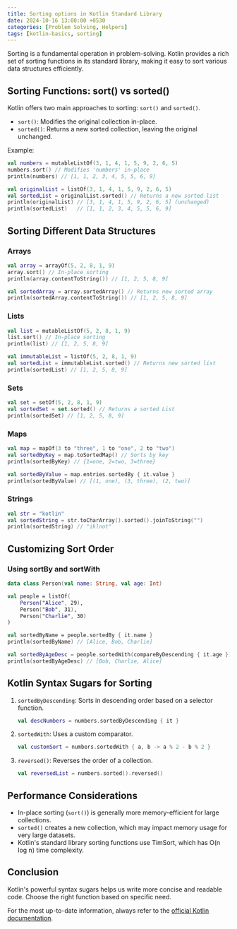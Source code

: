 ```yaml
---
title: Sorting options in Kotlin Standard Library
date: 2024-10-16 13:00:00 +0530
categories: [Problem Solving, Helpers]
tags: [kotlin-basics, sorting]
---
```


Sorting is a fundamental operation in problem-solving. Kotlin provides a rich set of sorting functions in its standard library, making it easy to sort various data structures efficiently.

## Sorting Functions: sort() vs sorted()

Kotlin offers two main approaches to sorting: `sort()` and `sorted()`.

- `sort()`: Modifies the original collection in-place.
- `sorted()`: Returns a new sorted collection, leaving the original unchanged.

Example:
```kotlin
val numbers = mutableListOf(3, 1, 4, 1, 5, 9, 2, 6, 5)
numbers.sort() // Modifies 'numbers' in-place
println(numbers) // [1, 1, 2, 3, 4, 5, 5, 6, 9]

val originalList = listOf(3, 1, 4, 1, 5, 9, 2, 6, 5)
val sortedList = originalList.sorted() // Returns a new sorted list
println(originalList) // [3, 1, 4, 1, 5, 9, 2, 6, 5] (unchanged)
println(sortedList)   // [1, 1, 2, 3, 4, 5, 5, 6, 9]
```

## Sorting Different Data Structures

### Arrays

```kotlin
val array = arrayOf(5, 2, 8, 1, 9)
array.sort() // In-place sorting
println(array.contentToString()) // [1, 2, 5, 8, 9]

val sortedArray = array.sortedArray() // Returns new sorted array
println(sortedArray.contentToString()) // [1, 2, 5, 8, 9]
```

### Lists

```kotlin
val list = mutableListOf(5, 2, 8, 1, 9)
list.sort() // In-place sorting
println(list) // [1, 2, 5, 8, 9]

val immutableList = listOf(5, 2, 8, 1, 9)
val sortedList = immutableList.sorted() // Returns new sorted list
println(sortedList) // [1, 2, 5, 8, 9]
```

### Sets

```kotlin
val set = setOf(5, 2, 8, 1, 9)
val sortedSet = set.sorted() // Returns a sorted List
println(sortedSet) // [1, 2, 5, 8, 9]
```

### Maps

```kotlin
val map = mapOf(3 to "three", 1 to "one", 2 to "two")
val sortedByKey = map.toSortedMap() // Sorts by key
println(sortedByKey) // {1=one, 2=two, 3=three}

val sortedByValue = map.entries.sortedBy { it.value }
println(sortedByValue) // [(1, one), (3, three), (2, two)]
```

### Strings

```kotlin
val str = "kotlin"
val sortedString = str.toCharArray().sorted().joinToString("")
println(sortedString) // "iklnot"
```

## Customizing Sort Order

### Using sortBy and sortWith

```kotlin
data class Person(val name: String, val age: Int)

val people = listOf(
    Person("Alice", 29),
    Person("Bob", 31),
    Person("Charlie", 30)
)

val sortedByName = people.sortedBy { it.name }
println(sortedByName) // [Alice, Bob, Charlie]

val sortedByAgeDesc = people.sortedWith(compareByDescending { it.age })
println(sortedByAgeDesc) // [Bob, Charlie, Alice]
```

## Kotlin Syntax Sugars for Sorting

1. `sortedByDescending`: Sorts in descending order based on a selector function.
   ```kotlin
   val descNumbers = numbers.sortedByDescending { it }
   ```

2. `sortedWith`: Uses a custom comparator.
   ```kotlin
   val customSort = numbers.sortedWith { a, b -> a % 2 - b % 2 }
   ```

3. `reversed()`: Reverses the order of a collection.
   ```kotlin
   val reversedList = numbers.sorted().reversed()
   ```

## Performance Considerations

- In-place sorting (`sort()`) is generally more memory-efficient for large collections.
- `sorted()` creates a new collection, which may impact memory usage for very large datasets.
- Kotlin's standard library sorting functions use TimSort, which has O(n log n) time complexity.

## Conclusion

Kotlin's powerful syntax sugars helps us write more concise and readable code. Choose the right function based on specific need.

For the most up-to-date information, always refer to the [official Kotlin documentation](https://kotlinlang.org/docs/collection-ordering.html).
